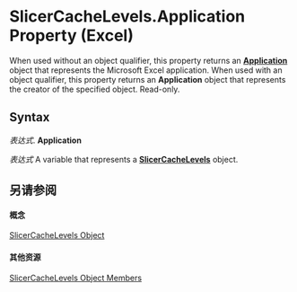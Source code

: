 
# SlicerCacheLevels.Application Property (Excel)

When used without an object qualifier, this property returns an  **[Application](19b73597-5cf9-4f56-8227-b5211f657f6f.md)** object that represents the Microsoft Excel application. When used with an object qualifier, this property returns an **Application** object that represents the creator of the specified object. Read-only.


## Syntax

 _表达式_. **Application**

 _表达式_ A variable that represents a **[SlicerCacheLevels](6b1139a5-e81d-e11d-b4f5-f5d0fed24bf7.md)** object.


## 另请参阅


#### 概念


[SlicerCacheLevels Object](6b1139a5-e81d-e11d-b4f5-f5d0fed24bf7.md)
#### 其他资源


[SlicerCacheLevels Object Members](http://msdn.microsoft.com/library/8534ef02-4564-dc38-c192-a02ef1196375%28Office.15%29.aspx)
